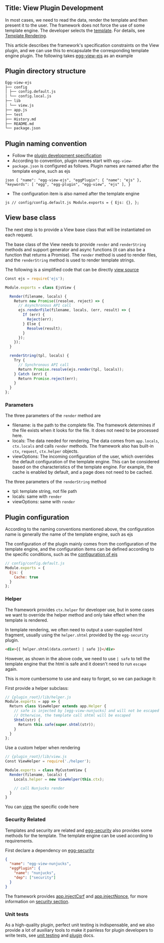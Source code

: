 ## Title: View Plugin Development

In most cases, we need to read the data, render the template and then present it to the user. The framework does not force the use of some template engine. The developer selects the [template](../core/view.md). For details, see [Template Rendering](../core/view.md).

This article describes the framework's specification constraints on the View plugin, and we can use this to encapsulate the corresponding template engine plugin. The following takes [egg-view-ejs] as an example

## Plugin directory structure

```bash
Egg-view-ejs
├── config
│ ├── config.default.js
│ └── config.local.js
├── lib
│ └── view.js
├── app.js
├── test
├── History.md
├── README.md
└── package.json
```

## Plugin naming convention

* Follow the [plugin development specification](./plugin.md)
* According to convention, plugin names start with `egg-view-`
* `package.json` is configured as follows. Plugin names are named after the template engine, such as ejs

`json { "name": "egg-view-ejs", "eggPlugin": { "name": "ejs" }, "keywords": [ "egg", "egg-plugin", "egg-view", "ejs" ], }`

* The configuration item is also named after the template engine

`js // config/config.default.js Module.exports = { Ejs: {}, };`

## View base class

The next step is to provide a View base class that will be instantiated on each request.

The base class of the View needs to provide `render` and `renderString` methods and support generator and async functions (it can also be a function that returns a Promise). The `render` method is used to render files, and the `renderString` method is used to render template strings.

The following is a simplified code that can be directly [view source](https://github.com/eggjs/egg-view-ejs/blob/master/lib/view.js)

```js
Const ejs = require('ejs');

Module.exports = class EjsView {

  Render(filename, locals) {
    Return new Promise((resolve, reject) => {
      // Asynchronous API call
      ejs.renderFile(filename, locals, (err, result) => {
        If (err) {
          Reject(err);
        } Else {
          Resolve(result);
        }
      });
    });
  }

  renderString(tpl, locals) {
    Try {
      // Synchronous API call
      Return Promise.resolve(ejs.render(tpl, locals));
    } Catch (err) {
      Return Promise.reject(err);
    }
  }
};
```

### Parameters

The three parameters of the `render` method are

* filename: is the path to the complete file. The framework determines if the file exists when it looks for the file. It does not need to be processed here.
* locals: The data needed for rendering. The data comes from `app.locals`, `ctx.locals` and calls `render` methods. The framework also has built-in `ctx`, `request`, `ctx.helper` objects.
* viewOptions: The incoming configuration of the user, which overrides the default configuration of the template engine. This can be considered based on the characteristics of the template engine. For example, the cache is enabled by default, and a page does not need to be cached.

The three parameters of the `renderString` method

* tpl: template string, not file path
* locals: same with `render`
* viewOptions: same with `render`

## Plugin configuration

According to the naming conventions mentioned above, the configuration name is generally the name of the template engine, such as ejs

The configuration of the plugin mainly comes from the configuration of the template engine, and the configuration items can be defined according to the specific conditions, such as the [configuration of ejs](https://github.com/mde/ejs#options)

```js
// config/config.default.js
Module.exports = {
  Ejs: {
    Cache: true
  }
};
```

### Helper

The framework provides `ctx.helper` for developer use, but in some cases we want to override the helper method and only take effect when the template is rendered.

In template rendering, we often need to output a user-supplied html fragment, usually using the `helper.shtml` provided by the `egg-security` plugin.

```html
<div>{{ helper.shtml(data.content) | safe }}</div>
```

However, as shown in the above code, we need to use `| safe` to tell the template engine that the html is safe and it doesn't need to run `escape` again.

This is more cumbersome to use and easy to forget, so we can package it:

First provide a helper subclass:

```js
// {plugin_root}/lib/helper.js
Module.exports = app => {
  Return class ViewHelper extends app.Helper {
    // safe is injected by [egg-view-nunjucks] and will not be escaped during rendering.
    // Otherwise, the template call shtml will be escaped
    Shtml(str) {
      Return this.safe(super.shtml(str));
    }
  }
};
```

Use a custom helper when rendering

```js
// {plugin_root}/lib/view.js
Const ViewHelper = require('./helper');

Module.exports = class MyCustomView {
  Render(filename, locals) {
    Locals.helper = new ViewHelper(this.ctx);

    // call Nunjucks render
  }
}
```

You can [view](https://github.com/eggjs/egg-view-nunjucks/blob/2ee5ee992cfd95bc0bb5b822fbd72a6778edb118/lib/view.js#L11) the specific code here

### Security Related

Templates and security are related and [egg-security] also provides some methods for the template. The template engine can be used according to requirements.

First declare a dependency on [egg-security]

```json
{
  "name": "egg-view-nunjucks",
  "eggPlugin": {
    "name": "nunjucks",
    "dep": ["security"]
  }
}
```

The framework provides [app.injectCsrf](../core/security.md#appinjectcsrfstr) and [app.injectNonce](../core/security.md#appinjectnonncestr), for more information on [security section](../core/security.md).

### Unit tests

As a high-quality plugin, perfect unit testing is indispensable, and we also provide a lot of auxiliary tools to make it painless for plugin developers to write tests, see [unit testing](../core/unittest.md) and [plugin](./plugin.md) docs.

[egg-security]: https://github.com/eggjs/egg-security
[egg-view-nunjucks]: https://github.com/eggjs/egg-view-nunjucks
[egg-view-ejs]: https://github.com/eggjs/egg-view-ejs
